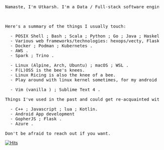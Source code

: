 <!--
**utk-spartan/utk-spartan** is a ✨ _special_ ✨ repository because its `README.md` (this file) appears on your GitHub profile.

Here are some ideas to get you started:

- 🔭 I’m currently working on ...
- 🌱 I’m currently learning ...
- 👯 I’m looking to collaborate on ...
- 🤔 I’m looking for help with ...
- 💬 Ask me about ...
- 📫 How to reach me: ...
- 😄 Pronouns: ...
- ⚡ Fun fact: ...
-->


<pre>
Namaste, I'm Utkarsh. I'm a Data / Full-stack software engineer.

<!--I'm mostly on SourceHut (https://sr.ht/~utk-spartan) with mirrors to GitHub.-->

Here's a summary of the things I usually touch:

  - POSIX Shell ; Bash ; Scala ; Python ; Go ; Java ; Haskell ; TypeScript ; Go ; C .
  - Various web frameworks/technologies: hexops/vecty, Flask, Falcon .
  - Docker ; Podman ; Kubernetes .
  - AWS .
  - Spark ; Trino .

  - Linux (Alpine, Arch, Ubuntu) ; macOS ; WSL .
  - F(L)OSS is the bee's knees.
  - Linux Ricing is also the knee of a bee.
  - Play around with linux kernel sometimes, for my android devices.

  - Vim (vanilla ) ; Sublime Text 4 .
  
Things I've used in the past and could get re-acquainted with:

  - C++ ; Javascript ; lua ; Kotlin.
  - Android App development
  - GopherJS ; Flask .
  - Azure .

Don't be afraid to reach out if you want.
</pre>

[![Hits](https://hits.seeyoufarm.com/api/count/incr/badge.svg?url=https%3A%2F%2Fgithub.com%2Futk-spartan&count_bg=%23C2C83D&title_bg=%23555555&icon=&icon_color=%23E7E7E7&title=hits&edge_flat=false)](https://hits.seeyoufarm.com)
